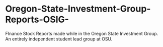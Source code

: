 # Oregon-State-Investment-Group-Reports-OSIG-
FInance Stock Reports made while in the Oregon State Investment Group. An entirely independent student lead group at OSU.
